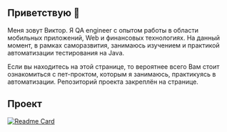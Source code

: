 ## Приветствую 👋

Меня зовут Виктор. Я QA engineer с опытом работы в области мобильных приложений, Web и финансовых технологиях.
На данный момент, в рамках саморазвития, занимаюсь изучением и практикой автоматизации тестирования на Java.

Если вы находитесь на этой странице, то вероятнее всего Вам стоит ознакомиться с пет-проктом, которым я занимаюсь, практикуясь в автоматизации.
Репозиторий проекта закреплён на странице. 

## Проект
[![Readme Card](https://github-readme-stats.vercel.app/api/pin/?username=Safik333&repo=FindBugs-autotests)](https://github.com/Safik333/FindBugs-autotests)
